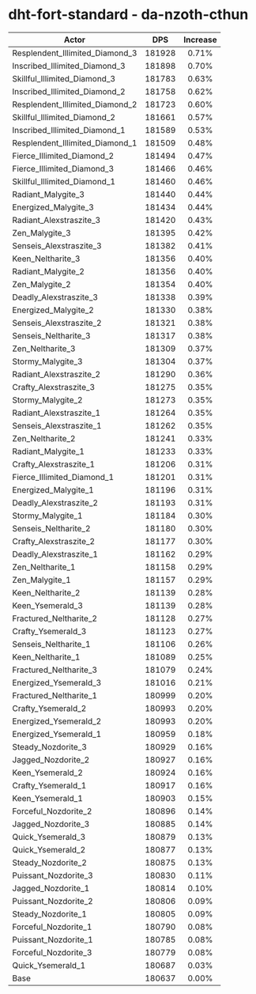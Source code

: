 # dht-fort-standard - da-nzoth-cthun
| Actor | DPS | Increase |
|---|:---:|:---:|
|Resplendent_Illimited_Diamond_3|181928|0.71%|
|Inscribed_Illimited_Diamond_3|181898|0.70%|
|Skillful_Illimited_Diamond_3|181783|0.63%|
|Inscribed_Illimited_Diamond_2|181758|0.62%|
|Resplendent_Illimited_Diamond_2|181723|0.60%|
|Skillful_Illimited_Diamond_2|181661|0.57%|
|Inscribed_Illimited_Diamond_1|181589|0.53%|
|Resplendent_Illimited_Diamond_1|181509|0.48%|
|Fierce_Illimited_Diamond_2|181494|0.47%|
|Fierce_Illimited_Diamond_3|181466|0.46%|
|Skillful_Illimited_Diamond_1|181460|0.46%|
|Radiant_Malygite_3|181440|0.44%|
|Energized_Malygite_3|181434|0.44%|
|Radiant_Alexstraszite_3|181420|0.43%|
|Zen_Malygite_3|181395|0.42%|
|Senseis_Alexstraszite_3|181382|0.41%|
|Keen_Neltharite_3|181356|0.40%|
|Radiant_Malygite_2|181356|0.40%|
|Zen_Malygite_2|181354|0.40%|
|Deadly_Alexstraszite_3|181338|0.39%|
|Energized_Malygite_2|181330|0.38%|
|Senseis_Alexstraszite_2|181321|0.38%|
|Senseis_Neltharite_3|181317|0.38%|
|Zen_Neltharite_3|181309|0.37%|
|Stormy_Malygite_3|181304|0.37%|
|Radiant_Alexstraszite_2|181290|0.36%|
|Crafty_Alexstraszite_3|181275|0.35%|
|Stormy_Malygite_2|181273|0.35%|
|Radiant_Alexstraszite_1|181264|0.35%|
|Senseis_Alexstraszite_1|181262|0.35%|
|Zen_Neltharite_2|181241|0.33%|
|Radiant_Malygite_1|181233|0.33%|
|Crafty_Alexstraszite_1|181206|0.31%|
|Fierce_Illimited_Diamond_1|181201|0.31%|
|Energized_Malygite_1|181196|0.31%|
|Deadly_Alexstraszite_2|181193|0.31%|
|Stormy_Malygite_1|181184|0.30%|
|Senseis_Neltharite_2|181180|0.30%|
|Crafty_Alexstraszite_2|181177|0.30%|
|Deadly_Alexstraszite_1|181162|0.29%|
|Zen_Neltharite_1|181158|0.29%|
|Zen_Malygite_1|181157|0.29%|
|Keen_Neltharite_2|181139|0.28%|
|Keen_Ysemerald_3|181139|0.28%|
|Fractured_Neltharite_2|181128|0.27%|
|Crafty_Ysemerald_3|181123|0.27%|
|Senseis_Neltharite_1|181106|0.26%|
|Keen_Neltharite_1|181089|0.25%|
|Fractured_Neltharite_3|181079|0.24%|
|Energized_Ysemerald_3|181016|0.21%|
|Fractured_Neltharite_1|180999|0.20%|
|Crafty_Ysemerald_2|180993|0.20%|
|Energized_Ysemerald_2|180993|0.20%|
|Energized_Ysemerald_1|180959|0.18%|
|Steady_Nozdorite_3|180929|0.16%|
|Jagged_Nozdorite_2|180927|0.16%|
|Keen_Ysemerald_2|180924|0.16%|
|Crafty_Ysemerald_1|180917|0.16%|
|Keen_Ysemerald_1|180903|0.15%|
|Forceful_Nozdorite_2|180896|0.14%|
|Jagged_Nozdorite_3|180885|0.14%|
|Quick_Ysemerald_3|180879|0.13%|
|Quick_Ysemerald_2|180877|0.13%|
|Steady_Nozdorite_2|180875|0.13%|
|Puissant_Nozdorite_3|180830|0.11%|
|Jagged_Nozdorite_1|180814|0.10%|
|Puissant_Nozdorite_2|180806|0.09%|
|Steady_Nozdorite_1|180805|0.09%|
|Forceful_Nozdorite_1|180790|0.08%|
|Puissant_Nozdorite_1|180785|0.08%|
|Forceful_Nozdorite_3|180779|0.08%|
|Quick_Ysemerald_1|180687|0.03%|
|Base|180637|0.00%|
